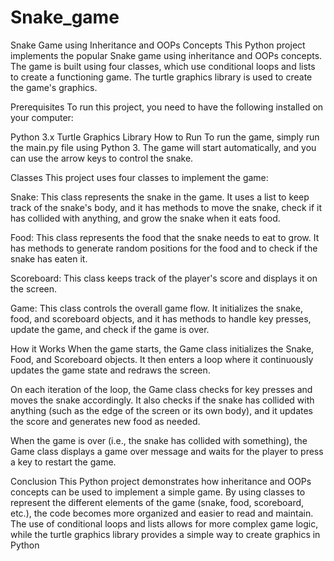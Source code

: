 # Snake_game
Snake Game using Inheritance and OOPs Concepts
This Python project implements the popular Snake game using inheritance and OOPs concepts. The game is built using four classes, which use conditional loops and lists to create a functioning game. The turtle graphics library is used to create the game's graphics.

Prerequisites
To run this project, you need to have the following installed on your computer:

Python 3.x
Turtle Graphics Library
How to Run
To run the game, simply run the main.py file using Python 3. The game will start automatically, and you can use the arrow keys to control the snake.

Classes
This project uses four classes to implement the game:

Snake: This class represents the snake in the game. It uses a list to keep track of the snake's body, and it has methods to move the snake, check if it has collided with anything, and grow the snake when it eats food.

Food: This class represents the food that the snake needs to eat to grow. It has methods to generate random positions for the food and to check if the snake has eaten it.

Scoreboard: This class keeps track of the player's score and displays it on the screen.

Game: This class controls the overall game flow. It initializes the snake, food, and scoreboard objects, and it has methods to handle key presses, update the game, and check if the game is over.

How it Works
When the game starts, the Game class initializes the Snake, Food, and Scoreboard objects. It then enters a loop where it continuously updates the game state and redraws the screen.

On each iteration of the loop, the Game class checks for key presses and moves the snake accordingly. It also checks if the snake has collided with anything (such as the edge of the screen or its own body), and it updates the score and generates new food as needed.

When the game is over (i.e., the snake has collided with something), the Game class displays a game over message and waits for the player to press a key to restart the game.

Conclusion
This Python project demonstrates how inheritance and OOPs concepts can be used to implement a simple game. By using classes to represent the different elements of the game (snake, food, scoreboard, etc.), the code becomes more organized and easier to read and maintain. The use of conditional loops and lists allows for more complex game logic, while the turtle graphics library provides a simple way to create graphics in Python
